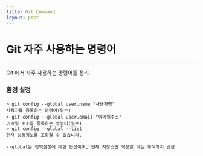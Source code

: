 ```yaml
---
title: Git Command
layout: post
---
```

# Git 자주 사용하는 명령어
---------------------------------------
Git 에서 자주 사용하는 명령어를 정리.
### 환경 설정
    > git config --global user.name "사용자명" 
    사용자를 등록하는 명령어(필수)
    > git config --global user.email "이메일주소" 
    이메일 주소를 등록하는 명령어(필수)
    > git config --global --list 
    현재 설정정보를 조회할 수 있습니다. 

    --global은 전역설정에 대한 옵션이며, 현재 저장소만 적용할 때는 부여하지 않음
     